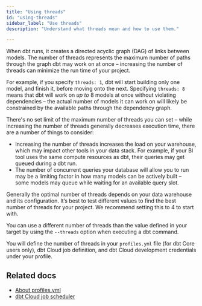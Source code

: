 ```yaml
---
title: "Using threads"
id: "using-threads"
sidebar_label: "Use threads"
description: "Understand what threads mean and how to use them."

---
```


When dbt runs, it creates a directed acyclic graph (DAG) of links between models. The number of threads represents the maximum number of paths through the graph dbt may work on at once – increasing the number of threads can minimize the run time of your project.

For example, if you specify `threads: 1`, dbt will start building only one model, and finish it, before moving onto the next. Specifying `threads: 8` means that dbt will work on _up to_ 8 models at once without violating dependencies – the actual number of models it can work on will likely be constrained by the available paths through the dependency graph.

There's no set limit of the maximum number of threads you can set – while increasing the number of threads generally decreases execution time, there are a number of things to consider:
* Increasing the number of threads increases the load on your warehouse, which may impact other tools in your data stack. For example, if your BI tool uses the same compute resources as dbt, their queries may get queued during a dbt run.
* The number of concurrent queries your database will allow you to run may be a limiting factor in how many models can be actively built – some models may queue while waiting for an available query slot.

Generally the optimal number of threads depends on your data warehouse and its configuration. It’s best to test different values to find the best number of threads for your project. We recommend setting this to 4 to start with.

You can use a different number of threads than the value defined in your target by using the `--threads` option when executing a dbt command.

You will define the number of threads in your `profiles.yml` file (for dbt Core users only), dbt Cloud job definition, and dbt Cloud development credentials under your profile.


## Related docs
- [About profiles.yml](https://docs.getdbt.com/reference/profiles.yml)
- [dbt Cloud job scheduler](/docs/deploy/job-scheduler)
